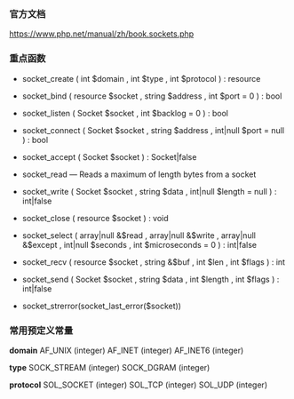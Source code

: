 ### 官方文档
https://www.php.net/manual/zh/book.sockets.php

### 重点函数
- socket_create ( int $domain , int $type , int $protocol ) : resource
- socket_bind ( resource $socket , string $address , int $port = 0 ) : bool
- socket_listen ( Socket $socket , int $backlog = 0 ) : bool
- socket_connect ( Socket $socket , string $address , int|null $port = null ) : bool
- socket_accept ( Socket $socket ) : Socket|false
- socket_read — Reads a maximum of length bytes from a socket
- socket_write ( Socket $socket , string $data , int|null $length = null ) : int|false
- socket_close ( resource $socket ) : void

- socket_select ( array|null &$read , array|null &$write , array|null &$except , int|null $seconds , int $microseconds = 0 ) : int|false
- socket_recv ( resource $socket , string &$buf , int $len , int $flags ) : int
- socket_send ( Socket $socket , string $data , int $length , int $flags ) : int|false
- socket_strerror(socket_last_error($socket))

### 常用预定义常量
**domain**
AF_UNIX (integer)
AF_INET (integer)
AF_INET6 (integer)

**type**
SOCK_STREAM (integer)
SOCK_DGRAM (integer)

**protocol**
SOL_SOCKET (integer)
SOL_TCP (integer)
SOL_UDP (integer)
